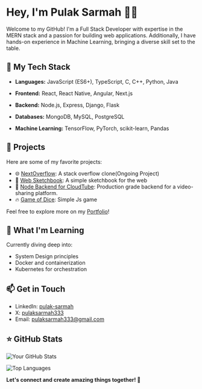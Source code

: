 # Hey, I'm Pulak Sarmah 👋🏻

Welcome to my GitHub! I'm a Full Stack Developer with expertise in the MERN stack and a passion for building web applications. Additionally, I have hands-on experience in Machine Learning, bringing a diverse skill set to the table.

## 🚀 My Tech Stack

- **Languages:** JavaScript (ES6+), TypeScript, C, C++, Python, Java

- **Frontend:** React, React Native, Angular, Next.js

- **Backend:** Node.js, Express, Django, Flask

- **Databases:** MongoDB, MySQL, PostgreSQL

- **Machine Learning:** TensorFlow, PyTorch, scikit-learn, Pandas


## 💼 Projects

Here are some of my favorite projects:

- 🌐 [NextOverflow](https://github.com/pulak-sarmah/NextOverflow): A stack overflow clone(Ongoing Project)
- 🚀 [Web Sketchbook](https://github.com/pulak-sarmah/web-sketchbook): A simple sketchbook for the web
- 👾 [Node Backend for CloudTube](https://github.com/pulak-sarmah/NodeBackend): Production grade backend for a video-sharing platform. 
- 🔥 [Game of Dice](https://github.com/pulak-sarmah/Game_of_dices): Simple Js game

Feel free to explore more on my [Portfolio](https://www.pulaksarmah.in/)!

## 🌱 What I'm Learning

Currently diving deep into:
- System Design principles
- Docker and containerization
- Kubernetes for orchestration

## 📫 Get in Touch

- LinkedIn: [pulak-sarmah](https://www.linkedin.com/in/pulak-sarmah/)
- X: [pulaksarmah333](https://twitter.com/pulaksarmah333)
- Email: [pulaksarmah333@gmail.com](mailto:pulaksarmah333@gmail.com)


## ⭐️ GitHub Stats 
![Your GitHub Stats](https://github-readme-stats.vercel.app/api?username=pulak-sarmah&show_icons=true&count_private=true&hide=prs&theme=radical)

<!-- Top Languages -->
![Top Languages](https://github-readme-stats.vercel.app/api/top-langs/?username=pulak-sarmah&layout=compact&theme=radical)

<!-- Let's connect -->
**Let's connect and create amazing things together! 🚀**

